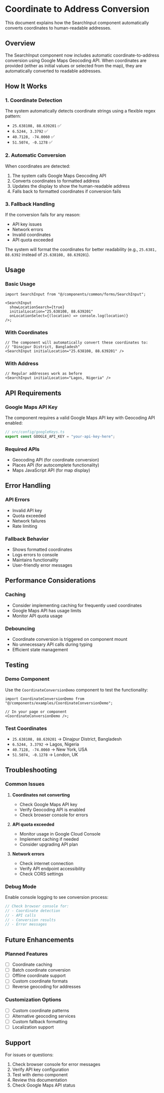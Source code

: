# Coordinate to Address Conversion

This document explains how the SearchInput component automatically converts coordinates to human-readable addresses.

## Overview

The SearchInput component now includes automatic coordinate-to-address conversion using Google Maps Geocoding API. When coordinates are provided (either as initial values or selected from the map), they are automatically converted to readable addresses.

## How It Works

### 1. Coordinate Detection

The system automatically detects coordinate strings using a flexible regex pattern:

- `25.638108, 88.639201` ✅
- `6.5244, 3.3792` ✅
- `40.7128, -74.0060` ✅
- `51.5074, -0.1278` ✅

### 2. Automatic Conversion

When coordinates are detected:

1. The system calls Google Maps Geocoding API
2. Converts coordinates to formatted address
3. Updates the display to show the human-readable address
4. Falls back to formatted coordinates if conversion fails

### 3. Fallback Handling

If the conversion fails for any reason:

- API key issues
- Network errors
- Invalid coordinates
- API quota exceeded

The system will format the coordinates for better readability (e.g., `25.6381, 88.6392` instead of `25.638108, 88.639201`).

## Usage

### Basic Usage

```tsx
import SearchInput from "@/components/common/forms/SearchInput";

<SearchInput
  showLocationSearch={true}
  initialLocation="25.638108, 88.639201"
  onLocationSelect={(location) => console.log(location)}
/>;
```

### With Coordinates

```tsx
// The component will automatically convert these coordinates to:
// "Dinajpur District, Bangladesh"
<SearchInput initialLocation="25.638108, 88.639201" />
```

### With Address

```tsx
// Regular addresses work as before
<SearchInput initialLocation="Lagos, Nigeria" />
```

## API Requirements

### Google Maps API Key

The component requires a valid Google Maps API key with Geocoding API enabled:

```typescript
// src/config/googleKeys.ts
export const GOOGLE_API_KEY = "your-api-key-here";
```

### Required APIs

- Geocoding API (for coordinate conversion)
- Places API (for autocomplete functionality)
- Maps JavaScript API (for map display)

## Error Handling

### API Errors

- Invalid API key
- Quota exceeded
- Network failures
- Rate limiting

### Fallback Behavior

- Shows formatted coordinates
- Logs errors to console
- Maintains functionality
- User-friendly error messages

## Performance Considerations

### Caching

- Consider implementing caching for frequently used coordinates
- Google Maps API has usage limits
- Monitor API quota usage

### Debouncing

- Coordinate conversion is triggered on component mount
- No unnecessary API calls during typing
- Efficient state management

## Testing

### Demo Component

Use the `CoordinateConversionDemo` component to test the functionality:

```tsx
import CoordinateConversionDemo from "@/components/examples/CoordinateConversionDemo";

// In your page or component
<CoordinateConversionDemo />;
```

### Test Coordinates

- `25.638108, 88.639201` → Dinajpur District, Bangladesh
- `6.5244, 3.3792` → Lagos, Nigeria
- `40.7128, -74.0060` → New York, USA
- `51.5074, -0.1278` → London, UK

## Troubleshooting

### Common Issues

1. **Coordinates not converting**

   - Check Google Maps API key
   - Verify Geocoding API is enabled
   - Check browser console for errors

2. **API quota exceeded**

   - Monitor usage in Google Cloud Console
   - Implement caching if needed
   - Consider upgrading API plan

3. **Network errors**
   - Check internet connection
   - Verify API endpoint accessibility
   - Check CORS settings

### Debug Mode

Enable console logging to see conversion process:

```typescript
// Check browser console for:
// - Coordinate detection
// - API calls
// - Conversion results
// - Error messages
```

## Future Enhancements

### Planned Features

- [ ] Coordinate caching
- [ ] Batch coordinate conversion
- [ ] Offline coordinate support
- [ ] Custom coordinate formats
- [ ] Reverse geocoding for addresses

### Customization Options

- [ ] Custom coordinate patterns
- [ ] Alternative geocoding services
- [ ] Custom fallback formatting
- [ ] Localization support

## Support

For issues or questions:

1. Check browser console for error messages
2. Verify API key configuration
3. Test with demo component
4. Review this documentation
5. Check Google Maps API status
